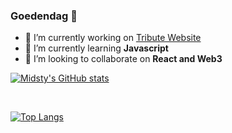 ### Goedendag 👋

- 🔭 I’m currently working on <a href="https://github.com/Midsty/Tribute-Concert-Discord">Tribute Website</a>
- 🌱 I’m currently learning <b>Javascript</b>
- 👯 I’m looking to collaborate on <b>React and Web3</b>

<!--
**Midsty/Midsty** is a ✨ _special_ ✨ repository because its `README.md` (this file) appears on your GitHub profile.

Here are some ideas to get you started:

- 🔭 I’m currently working on ...
- 🌱 I’m currently <b>SASS</b> ...
- 👯 I’m looking to collaborate on ...
- 🤔 I’m looking for help with ...
- 💬 Ask me about ...
- 📫 How to reach me: ...
- 😄 Pronouns: ...
- ⚡ Fun fact: ...
-->
[![Midsty's GitHub stats](https://github-readme-stats.vercel.app/api?username=Midsty&theme=dark)](https://github.com/anuraghazra/github-readme-stats)

<br>

[![Top Langs](https://github-readme-stats.vercel.app/api/top-langs/?username=Midsty&layout=compact&theme=dark)](https://github.com/anuraghazra/github-readme-stats)

